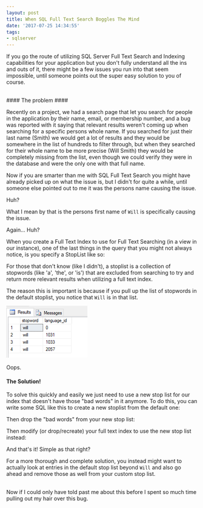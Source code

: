 ```yaml
---
layout: post
title: When SQL Full Text Search Boggles The Mind
date: '2017-07-25 14:34:55'
tags:
- sqlserver
---
```


If you go the route of utilizing SQL Server Full Text Search and Indexing capabilities for your application but you don't fully understand all the ins and outs of it, there might be a few issues you run into that seem impossible, until someone points out the super easy solution to you of course.

<br/>
#### The problem ####

Recently on a project, we had a search page that let you search for people in the application by their name, email, or membership number, and a bug was reported with it saying that relevant results weren't coming up when searching for a specific persons whole name. If you searched for just their last name (Smith) we would get a lot of results and they would be somewhere in the list of hundreds to filter through, but when they searched for their whole name to be more precise (Will Smith) they would be completely missing from the list, even though we could verify they were in the database and were the only one with that full name.

Now if you are smarter than me with SQL Full Text Search you might have already picked up on what the issue is, but I didn't for quite a while, until someone else pointed out to me it was the persons name causing the issue.

Huh?

What I mean by that is the persons first name of `Will` is specifically causing the issue.

Again... Huh?

When you create a Full Text Index to use for Full Text Searching (in a view in our instance), one of the last things in the query that you might not always notice, is you specify a StopList like so:

<script src="https://gist.github.com/hulahomer/06255e7b5a4ee5228035af68db7c6c58.js?file=DefaultFullTextIndex.sql"></script>

For those that don't know (like I didn't), a stoplist is a collection of stopwords (like 'a', 'the', or 'is') that are excluded from searching to try and return more relevant results when utilizing a full text index.

The reason this is important is because if you pull up the list of stopwords in the default stoplist, you notice that `Will` is in that list.
<script src="https://gist.github.com/hulahomer/06255e7b5a4ee5228035af68db7c6c58.js?file=LookForStopWord.sql"></script>
![](/content/images/2017/07/Screen-Shot-2017-07-24-at-12.24.49-PM.png)

Oops.

#### The Solution! ####

To solve this quickly and easily we just need to use a new stop list for our index that doesn't have those "bad words" in it anymore. To do this, you can write some SQL like this to create a new stoplist from the default one:

<script src="https://gist.github.com/hulahomer/06255e7b5a4ee5228035af68db7c6c58.js?file=CreateNewStopList.sql"></script>

Then drop the "bad words" from your new stop list:

<script src="https://gist.github.com/hulahomer/06255e7b5a4ee5228035af68db7c6c58.js?file=DropWordsFromStopList.sql"></script>

Then modify (or drop/recreate) your full text index to use the new stop list instead:
<script src="https://gist.github.com/hulahomer/06255e7b5a4ee5228035af68db7c6c58.js?file=RecreateWithNewStopList.sql"></script>

And that's it! Simple as that right?

For a more thorough and complete solution, you instead might want to actually look at entries in the default stop list beyond `Will` and also go ahead and remove those as well from your custom stop list.

<br/>
Now if I could only have told past me about this before I spent so much time pulling out my hair over this bug.